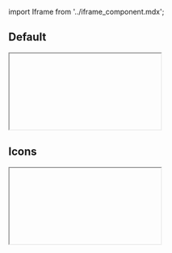 import Iframe from '../iframe_component.mdx';

## Default

<Iframe id='components-breadcrumb-breadcrumb-2--default' > </Iframe>

## Icons

<Iframe id='components-breadcrumb-breadcrumb-1--breadcrumb' > </Iframe>
